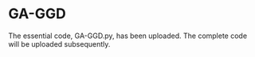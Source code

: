 # GA-GGD

The essential code, GA-GGD.py, has been uploaded. The complete code will be uploaded subsequently.